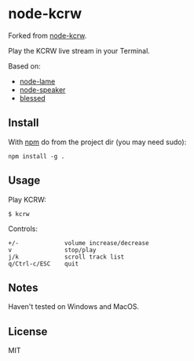 # node-kcrw

Forked from [node-kcrw]('git://github.com/hulbert/node-kcrw.git').

Play the KCRW live stream in your Terminal.

Based on:
   - [node-lame](https://github.com/TooTallNate/node-speaker)
   - [node-speaker](https://github.com/TooTallNate/node-speaker)
   - [blessed](https://github.com/chjj/blessed.git)

## Install

With [npm](https://npmjs.org) do from the project dir (you may need sudo):

```
npm install -g .
```

## Usage

Play KCRW:

```
$ kcrw
```
Controls:
```
+/-             volume increase/decrease
v               stop/play
j/k             scroll track list
q/Ctrl-c/ESC    quit
```
## Notes

Haven't tested on Windows and MacOS.

## License

MIT
